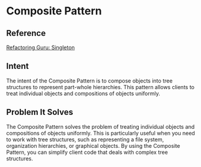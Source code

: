 # Composite Pattern

## Reference
[Refactoring Guru: Singleton](https://refactoring.guru/design-patterns/composite)

## Intent
The intent of the Composite Pattern is to compose objects into tree structures to represent part-whole hierarchies. This pattern allows clients to treat individual objects and compositions of objects uniformly.

## Problem It Solves
The Composite Pattern solves the problem of treating individual objects and compositions of objects uniformly. This is particularly useful when you need to work with tree structures, such as representing a file system, organization hierarchies, or graphical objects. By using the Composite Pattern, you can simplify client code that deals with complex tree structures.